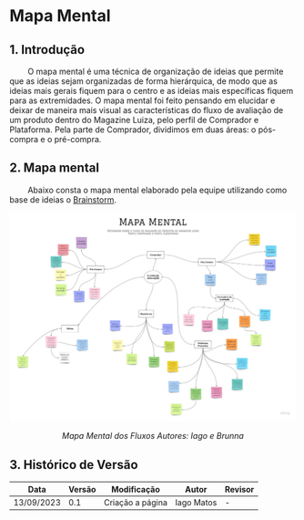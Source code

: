 # Mapa Mental

## 1. Introdução

&emsp;&emsp; O mapa mental é uma técnica de organização de ideias que permite que as ideias sejam organizadas de forma hierárquica, de modo que as ideias mais gerais fiquem para o centro e as ideias mais específicas fiquem para as extremidades. O mapa mental foi feito pensando em elucidar e deixar de maneira mais visual as características do fluxo de avaliação de um produto dentro do Magazine Luiza, pelo perfil de Comprador e Plataforma. Pela parte de Comprador, dividimos em duas áreas: o pós-compra e o pré-compra.

## 2. Mapa mental

&emsp;&emsp; Abaixo consta o mapa mental elaborado pela equipe utilizando como base de ideias o [Brainstorm](./Base/Brainstorm.md).

![Mapa Mental dos Fluxos](../assets/MapaMentalFluxos.jpg)

<em><center>Mapa Mental dos Fluxos
Autores: Iago e Brunna</center></em>

## 3. Histórico de Versão

| Data       | Versão | Modificação      | Autor      | Revisor |
|------------|--------|------------------|------------|---------|
| 13/09/2023 | 0.1    | Criação a página | Iago Matos | -       |

